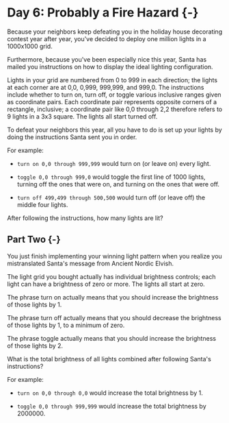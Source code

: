 # Day 6: Probably a Fire Hazard {-}

Because your neighbors keep defeating you in the holiday house decorating
contest year after year, you've decided to deploy one million lights in a
1000x1000 grid.

Furthermore, because you've been especially nice this year, Santa has mailed you
instructions on how to display the ideal lighting configuration.

Lights in your grid are numbered from 0 to 999 in each direction; the lights at
each corner are at 0,0, 0,999, 999,999, and 999,0. The instructions include
whether to turn on, turn off, or toggle various inclusive ranges given as
coordinate pairs. Each coordinate pair represents opposite corners of a
rectangle, inclusive; a coordinate pair like 0,0 through 2,2 therefore refers to
9 lights in a 3x3 square. The lights all start turned off.

To defeat your neighbors this year, all you have to do is set up your lights by
doing the instructions Santa sent you in order.

For example:

+ `turn on 0,0 through 999,999` would turn on (or leave on) every light.

+ `toggle 0,0 through 999,0` would toggle the first line of 1000 lights, turning
  off the ones that were on, and turning on the ones that were off.

+ `turn off 499,499 through 500,500` would turn off (or leave off) the middle
  four lights.

After following the instructions, how many lights are lit?

## Part Two {-}

You just finish implementing your winning light pattern when you realize you
mistranslated Santa's message from Ancient Nordic Elvish.

The light grid you bought actually has individual brightness controls; each
light can have a brightness of zero or more. The lights all start at zero.

The phrase turn on actually means that you should increase the brightness of
those lights by 1.

The phrase turn off actually means that you should decrease the brightness of
those lights by 1, to a minimum of zero.

The phrase toggle actually means that you should increase the brightness of
those lights by 2.

What is the total brightness of all lights combined after following Santa's
instructions?

For example:

+ `turn on 0,0 through 0,0` would increase the total brightness by 1.

+ `toggle 0,0 through 999,999` would increase the total brightness by 2000000.

